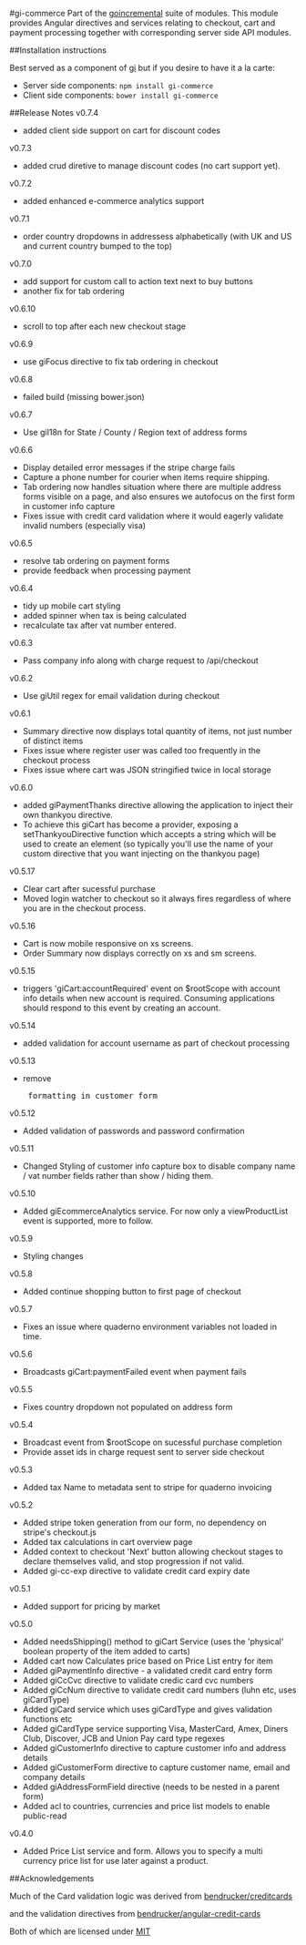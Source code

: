 #gi-commerce
Part of the [goincremental](https://github.com/goincremental/gi) suite of modules.  This module provides Angular directives and services relating to checkout, cart and payment processing together with corresponding server side API modules.

##Installation instructions

Best served as a component of [gi](https://github.com/goincremental/gi) but if you desire to have it a la carte:

- Server side components: `npm install gi-commerce`
- Client side components: `bower install gi-commerce`

##Release Notes
v0.7.4
- added client side support on cart for discount codes

v0.7.3
- added crud diretive to manage discount codes (no cart support yet).

v0.7.2
- added enhanced e-commerce analytics support

v0.7.1
- order country dropdowns in addressess alphabetically (with UK and US and current country bumped to the top)

v0.7.0
- add support for custom call to action text next to buy buttons
- another fix for tab ordering

v0.6.10
- scroll to top after each new checkout stage

v0.6.9
- use giFocus directive to fix tab ordering in checkout

v0.6.8
- failed build (missing bower.json)

v0.6.7
- Use giI18n for State / County / Region text of address forms

v0.6.6
- Display detailed error messages if the stripe charge fails
- Capture a phone number for courier when items require shipping.
- Tab ordering now handles situation where there are multiple address forms visible on a page, and also ensures we autofocus on the first form in customer info capture
- Fixes issue with credit card validation where it would eagerly validate invalid numbers (especially visa)

v0.6.5
- resolve tab ordering on payment forms
- provide feedback when processing payment

v0.6.4
- tidy up mobile cart styling
- added spinner when tax is being calculated
- recalculate tax after vat number entered.

v0.6.3
- Pass company info along with charge request to /api/checkout

v0.6.2
- Use giUtil regex for email validation during checkout

v0.6.1
- Summary directive now displays total quantity of items, not just number of distinct items
- Fixes issue where register user was called too frequently in the checkout process
- Fixes issue where cart was JSON stringified twice in local storage

v0.6.0
- added giPaymentThanks directive allowing the application to inject their own thankyou directive.
- To achieve this giCart has become a provider, exposing a setThankyouDirective function which accepts a string which will be used to create an element (so typically you'll use the name of your custom directive that you want injecting on the thankyou page)

v0.5.17
- Clear cart after sucessful purchase
- Moved login watcher to checkout so it always fires regardless of where you are in the checkout process.

v0.5.16
- Cart is now mobile responsive on xs screens.
- Order Summary now displays correctly on xs and sm screens.

v0.5.15
- triggers 'giCart:accountRequired' event on $rootScope with account info details when new account is required.  Consuming applications should respond to this event by creating an account.

v0.5.14
- added validation for account username as part of checkout processing

v0.5.13
- remove <pre> formatting in customer form

v0.5.12
- Added validation of passwords and password confirmation

v0.5.11
- Changed Styling of customer info capture box to disable company name / vat number fields rather than show / hiding them.

v0.5.10
- Added giEcommerceAnalytics service.  For now only a viewProductList event is supported, more to follow.

v0.5.9
- Styling changes

v0.5.8
- Added continue shopping button to first page of checkout

v0.5.7
- Fixes an issue where quaderno environment variables not loaded in time.

v0.5.6
- Broadcasts giCart:paymentFailed event when payment fails

v0.5.5
- Fixes country dropdown not populated on address form

v0.5.4
- Broadcast event from $rootScope on sucessful purchase completion
- Provide asset ids in charge request sent to server side checkout

v0.5.3
- Added tax Name to metadata sent to stripe for quaderno invoicing

v0.5.2
- Added stripe token generation from our form, no dependency on stripe's checkout.js
- Added tax calculations in cart overview page
- Added context to checkout 'Next' button allowing checkout stages to declare themselves valid, and stop progression if not valid.
- Added gi-cc-exp directive to validate credit card expiry date

v0.5.1
- Added support for pricing by market

v0.5.0
- Added needsShipping() method to giCart Service (uses the 'physical' boolean property of the item added to carts)
- Added cart now Calculates price based on Price List entry for item
- Added giPaymentInfo directive - a validated credit card entry form
- Added giCcCvc directive to validate credic card cvc numbers
- Added giCcNum directive to validate credit card numbers (luhn etc, uses giCardType)
- Added giCard service which uses giCardType and gives validation functions etc
- Added giCardType service supporting Visa, MasterCard, Amex, Diners Club, Discover, JCB and Union Pay card type regexes
- Added giCustomerInfo directive to capture customer info and address details
- Added giCustomerForm directive to capture customer name, email and company details
- Added giAddressFormField directive (needs to be nested in a parent form)
- Added acl to countries, currencies and price list models to enable public-read

v0.4.0
- Added Price List service and form.  Allows you to specify a multi currency price list for use later against a product.


##Acknowledgements

Much of the Card validation logic was derived from [bendrucker/creditcards](https://github.com/bendrucker/creditcards)

and the validation directives from
[bendrucker/angular-credit-cards](https://github.com/bendrucker/angular-credit-cards)

Both of which are licensed under [MIT](http://opensource.org/licenses/MIT)
